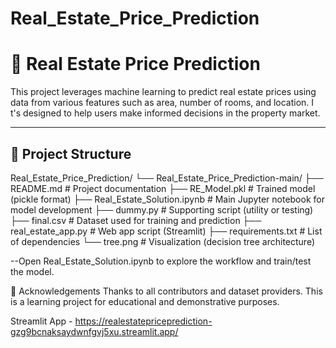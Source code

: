 # Real_Estate_Price_Prediction

# 🏡 Real Estate Price Prediction

This project leverages machine learning to predict real estate prices using data from various features such as area, number of rooms, and location. I
t's designed to help users make informed decisions in the property market.

---

## 📂 Project Structure

Real_Estate_Price_Prediction/ 
└── Real_Estate_Price_Prediction-main/ 
├── README.md # Project documentation 
├── RE_Model.pkl # Trained model (pickle format) 
├── Real_Estate_Solution.ipynb # Main Jupyter notebook for model development 
├── dummy.py # Supporting script (utility or testing) 
├── final.csv # Dataset used for training and prediction 
├── real_estate_app.py # Web app script (Streamlit) 
├── requirements.txt # List of dependencies 
└── tree.png # Visualization (decision tree architecture)

--Open Real_Estate_Solution.ipynb to explore the workflow and train/test the model.

🤝 Acknowledgements
Thanks to all contributors and dataset providers. This is a learning project for educational and demonstrative purposes.


Streamlit App - https://realestatepriceprediction-gzg9bcnaksaydwnfgvj5xu.streamlit.app/
